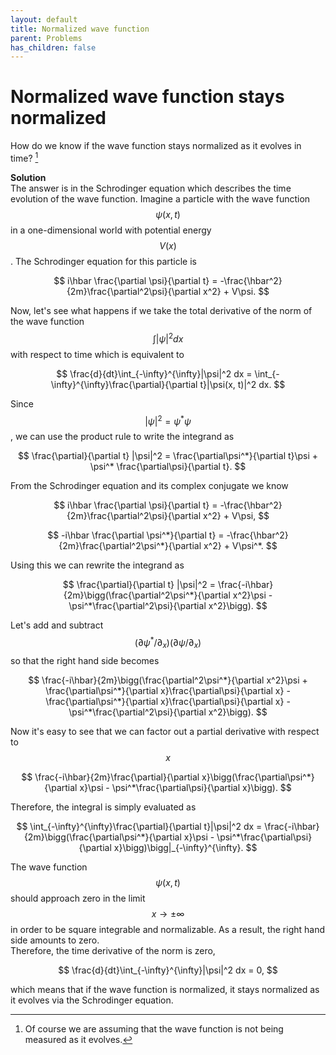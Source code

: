 ```yaml
---
layout: default
title: Normalized wave function
parent: Problems
has_children: false
---
```


# Normalized wave function stays normalized
How do we know if the wave function stays normalized as it evolves in time? [^1] 

**Solution**  
The answer is in the Schrodinger equation which describes the time evolution of the wave function. 
Imagine a particle with the wave function $$\psi(x, t)$$ in a one-dimensional world with potential energy $$V(x)$$. 
The Schrodinger equation for this particle is 

$$
i\hbar \frac{\partial \psi}{\partial t} = -\frac{\hbar^2}{2m}\frac{\partial^2\psi}{\partial x^2} + V\psi. 
$$

Now, let's see what happens if we take the total derivative of the norm of the wave function $$\int\vert\psi\vert^2 dx$$ with respect to time which is equivalent to 

$$
\frac{d}{dt}\int_{-\infty}^{\infty}|\psi|^2 dx = \int_{-\infty}^{\infty}\frac{\partial}{\partial t}|\psi(x, t)|^2 dx.
$$

Since $$\vert\psi\vert^2 = \psi^*\psi$$, we can use the product rule to write the integrand as 

$$
\frac{\partial}{\partial t} |\psi|^2 = \frac{\partial\psi^*}{\partial t}\psi + \psi^* \frac{\partial\psi}{\partial t}.
$$

From the Schrodinger equation and its complex conjugate we know 

$$
i\hbar \frac{\partial \psi}{\partial t} = -\frac{\hbar^2}{2m}\frac{\partial^2\psi}{\partial x^2} + V\psi,
$$

$$
-i\hbar \frac{\partial \psi^*}{\partial t} = -\frac{\hbar^2}{2m}\frac{\partial^2\psi^*}{\partial x^2} + V\psi^*. 
$$

Using this we can rewrite the integrand as

$$
\frac{\partial}{\partial t} |\psi|^2 = \frac{-i\hbar}{2m}\bigg(\frac{\partial^2\psi^*}{\partial x^2}\psi - \psi^*\frac{\partial^2\psi}{\partial x^2}\bigg). 
$$

Let's add and subtract $$(\partial\psi^*/\partial_x)(\partial\psi/\partial_x)$$ so that the right hand side becomes  

$$
\frac{-i\hbar}{2m}\bigg(\frac{\partial^2\psi^*}{\partial x^2}\psi + \frac{\partial\psi^*}{\partial x}\frac{\partial\psi}{\partial x} - \frac{\partial\psi^*}{\partial x}\frac{\partial\psi}{\partial x} - \psi^*\frac{\partial^2\psi}{\partial x^2}\bigg). 
$$

Now it's easy to see that we can factor out a partial derivative with respect to $$x$$ 

$$
\frac{-i\hbar}{2m}\frac{\partial}{\partial x}\bigg(\frac{\partial\psi^*}{\partial x}\psi - \psi^*\frac{\partial\psi}{\partial x}\bigg).
$$

Therefore, the integral is simply evaluated as

$$
\int_{-\infty}^{\infty}\frac{\partial}{\partial t}|\psi|^2 dx = \frac{-i\hbar}{2m}\bigg(\frac{\partial\psi^*}{\partial x}\psi - \psi^*\frac{\partial\psi}{\partial x}\bigg)\bigg|_{-\infty}^{\infty}. 
$$

The wave function $$\psi(x, t)$$ should approach zero in the limit $$x\rightarrow\pm\infty$$ in order to be square integrable and normalizable. As a result, the right hand side amounts to zero.  
Therefore, the time derivative of the norm is zero, 

$$
\frac{d}{dt}\int_{-\infty}^{\infty}|\psi|^2 dx = 0, 
$$

which means that if the wave function is normalized, it stays normalized as it evolves via the Schrodinger equation.

[^1]: Of course we are assuming that the wave function is not being measured as it evolves. 